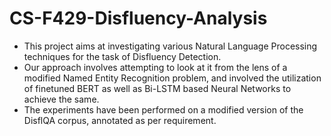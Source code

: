 # CS-F429-Disfluency-Analysis

- This project aims at investigating various Natural Language Processing techniques for the task of Disfluency Detection.
- Our approach involves attempting to look at it from the lens of a modified Named Entity Recognition problem, and involved the utilization of finetuned BERT as well as Bi-LSTM based Neural Networks to achieve the same.
- The experiments have been performed on a modified version of the DisflQA corpus, annotated as per requirement.
  
